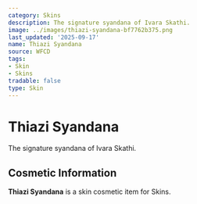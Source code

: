 ```yaml
---
category: Skins
description: The signature syandana of Ivara Skathi.
image: ../images/thiazi-syandana-bf7762b375.png
last_updated: '2025-09-17'
name: Thiazi Syandana
source: WFCD
tags:
- Skin
- Skins
tradable: false
type: Skin
---
```


# Thiazi Syandana

The signature syandana of Ivara Skathi.

## Cosmetic Information

**Thiazi Syandana** is a skin cosmetic item for Skins.

